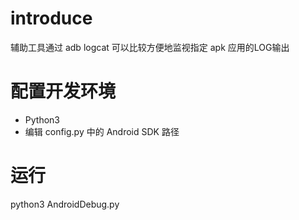 
# introduce #

辅助工具通过 adb logcat 可以比较方便地监视指定 apk 应用的LOG输出


# 配置开发环境 #

* Python3
* 编辑 config.py 中的 Android SDK 路径

# 运行 #

python3 AndroidDebug.py



